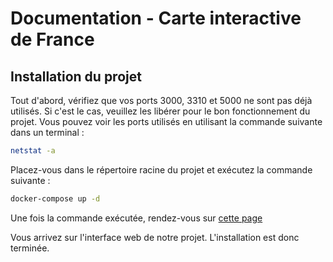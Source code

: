 # Documentation - Carte interactive de France


## Installation du projet

Tout d'abord, vérifiez que vos ports 3000, 3310 et 5000 ne sont pas déjà utilisés. Si c'est le cas, veuillez les libérer pour le bon fonctionnement du projet. Vous pouvez voir les ports utilisés en utilisant la commande suivante dans un terminal :
```bash
netstat -a
```
Placez-vous dans le répertoire racine du projet et exécutez la commande suivante :
```bash
docker-compose up -d
```
Une fois la commande exécutée, rendez-vous sur [cette page](http://localhost:3000/)

Vous arrivez sur l'interface web de notre projet. L'installation est donc terminée.